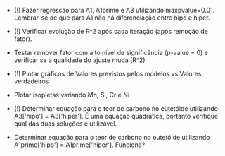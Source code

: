 * (!) Fazer regressão para A1, A1prime e A3 utilizando maxpvalue=0.01. Lembrar-se de que para A1 não há diferenciação entre hipo e hiper.
* (!) Verificar evolução de R^2 após cada iteração (após remoção de fator).
* Testar remover fator com alto nível de significância (p-value = 0) e verificar se a qualidade do ajuste muda (R^2)

* (!) Plotar gráficos de Valores previstos pelos modelos vs Valores verdadeiros
* Plotar isopletas variando Mn, Si, Cr e Ni

* (!) Determinar equação para o teor de carbono no eutetóide utilizando A3['hipo'] = A3['hiper']. É uma equação quadrática, portanto verifique qual das duas soluções é utilizável.
* Determinar equação para o teor de carbono no eutetóide utilizando A1prime['hipo'] = A1prime['hiper']. Funciona?